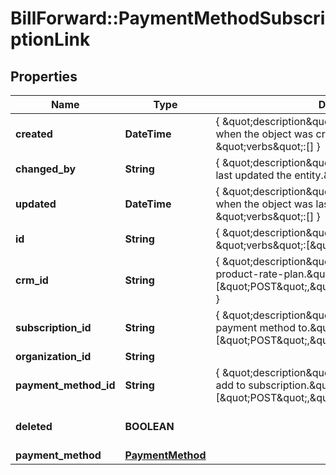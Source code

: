 # BillForward::PaymentMethodSubscriptionLink

## Properties
Name | Type | Description | Notes
------------ | ------------- | ------------- | -------------
**created** | **DateTime** | { \&quot;description\&quot; : \&quot;The UTC DateTime when the object was created.\&quot;, \&quot;verbs\&quot;:[] } | [optional] 
**changed_by** | **String** | { \&quot;description\&quot; : \&quot;ID of the user who last updated the entity.\&quot;, \&quot;verbs\&quot;:[] } | [optional] 
**updated** | **DateTime** | { \&quot;description\&quot; : \&quot;The UTC DateTime when the object was last updated.\&quot;, \&quot;verbs\&quot;:[] } | [optional] 
**id** | **String** | { \&quot;description\&quot; : \&quot;\&quot;, \&quot;verbs\&quot;:[\&quot;GET\&quot;] } | [optional] 
**crm_id** | **String** | { \&quot;description\&quot; : \&quot;CRM ID of the product-rate-plan.\&quot;, \&quot;verbs\&quot;:[\&quot;POST\&quot;,\&quot;PUT\&quot;,\&quot;GET\&quot;] } | [optional] 
**subscription_id** | **String** | { \&quot;description\&quot; : \&quot;Subscription to add payment method to.\&quot;, \&quot;verbs\&quot;:[\&quot;POST\&quot;,\&quot;GET\&quot;] } | 
**organization_id** | **String** |  | [optional] 
**payment_method_id** | **String** | { \&quot;description\&quot; : \&quot;Payment method to add to subscription.\&quot;, \&quot;verbs\&quot;:[\&quot;POST\&quot;,\&quot;GET\&quot;] } | 
**deleted** | **BOOLEAN** |  | [optional] [default to false]
**payment_method** | [**PaymentMethod**](PaymentMethod.md) |  | [optional] 


